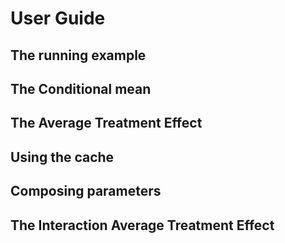 # User Guide

## The running example

## The Conditional mean

## The Average Treatment Effect

## Using the cache

## Composing parameters

## The Interaction Average Treatment Effect